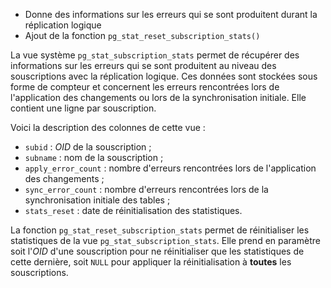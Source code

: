 <!--
Les commits sur ce sujet sont :

* https://git.postgresql.org/gitweb/?p=postgresql.git;a=commit;h=8d74fc96db5fd547e077bf9bf4c3b67f821d71cd 

Discussion

* https://gitlab.dalibo.info/formation/workshops/-/issues/161

-->

<div class="slide-content">

* Donne des informations sur les erreurs qui se sont produitent 
  durant la réplication logique
* Ajout de la fonction `pg_stat_reset_subscription_stats()`

</div>

<div class="notes">

La vue système `pg_stat_subscription_stats` permet de récupérer des 
informations sur les erreurs qui se sont produitent au niveau des souscriptions 
avec la réplication logique. Ces données sont stockées sous forme de compteur 
et concernent les erreurs rencontrées lors de l'application des changements 
ou lors de la synchronisation initiale. Elle contient une ligne par souscription.

Voici la description des colonnes de cette vue :

* `subid` : _OID_ de la souscription ;
* `subname` : nom de la souscription ;
* `apply_error_count` : nombre d'erreurs rencontrées lors de l'application des 
  changements ;
* `sync_error_count` : nombre d'erreurs rencontrées lors de la synchronisation 
  initiale des tables ;
* `stats_reset` : date de réinitialisation des statistiques.

La fonction `pg_stat_reset_subscription_stats` permet de réinitialiser les 
statistiques de la vue `pg_stat_subscription_stats`. Elle prend en paramètre soit 
l'_OID_ d'une souscription pour ne réinitialiser que les statistiques de cette 
dernière, soit `NULL` pour appliquer la réinitialisation à **toutes** les souscriptions.

</div>
